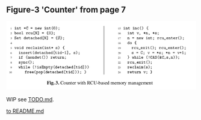 Figure-3 'Counter' from page 7
------------------------------

![Figure 3, page 7!](./../../assets/counter_figure_3.png)

WIP see [TODO.md]( ./../TODO.md ).


[to README.md](./../../README.md)